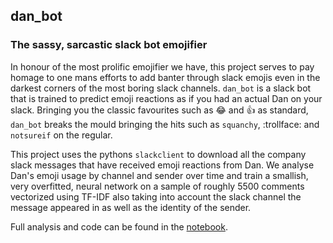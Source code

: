 ## dan_bot

### The sassy, sarcastic slack bot emojifier

In honour of the most prolific emojifier we have, this project serves to pay homage to one mans efforts to add banter through slack emojis even in the darkest corners of the most boring slack channels. `dan_bot` is a slack bot that is trained to predict emoji reactions as if you had an actual Dan on your slack. Bringing you the classic favourites such as :joy: and :+1: as standard, `dan_bot` breaks the mould bringing the hits such as `squanchy`, :trollface: and `notsureif` on the regular.

This project uses the pythons `slackclient` to download all the company slack messages that have received emoji reactions from Dan. We analyse Dan's emoji usage by channel and sender over time and train a smallish, very overfitted, neural network on a sample of roughly 5500 comments vectorized using TF-IDF also taking into account the slack channel the message appeared in as well as the identity of the sender.

Full analysis and code can be found in the [notebook](https://github.com/justfish09/dan_bot/notebooks/blob/master/Basic%20Classifier.ipynb).





